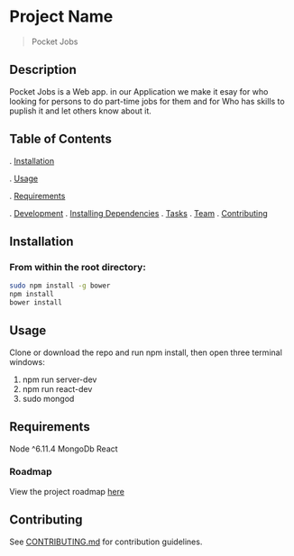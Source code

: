# Project Name

> Pocket Jobs

## Description

Pocket Jobs is a Web app. in our Application we make it esay for who looking for persons to do part-time jobs for them and for Who has skills to puplish it and let others know about it. 

## Table of Contents

. [Installation](#Instalation)

. [Usage](#Usage)

. [Requirements](#requirements)

. [Development](#development)
    . [Installing Dependencies](#installing-dependencies)
    . [Tasks](#tasks)
. [Team](#team)
. [Contributing](#contributing)

## Installation

### From within the root directory:

```sh
sudo npm install -g bower
npm install
bower install
```


## Usage
  Clone or download the repo and run npm install, then open three terminal windows:
1. npm run server-dev
2. npm run react-dev
3. sudo mongod


## Requirements

Node ^6.11.4
MongoDb
React



### Roadmap

View the project roadmap [here](https://waffle.io/RBKJuggernaut/GreenFieldProject)


## Contributing

See [CONTRIBUTING.md](CONTRIBUTING.md) for contribution guidelines.
